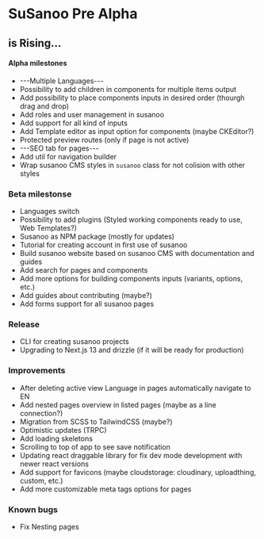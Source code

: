 # SuSanoo Pre Alpha

## is Rising...

#### Alpha milestones

-   ---Multiple Languages---
-   Possibility to add children in components for multiple items output
-   Add possibility to place components inputs in desired order (thourgh drag and drop)
-   Add roles and user management in susanoo
-   Add support for all kind of inputs
-   Add Template editor as input option for components (maybe CKEditor?)
-   Protected preview routes (only if page is not active)
-   ---SEO tab for pages---
-   Add util for navigation builder
-   Wrap susanoo CMS styles in `susanoo` class for not colision with other styles

### Beta milestonse

-   Languages switch
-   Possibility to add plugins (Styled working components ready to use, Web Templates?)
-   Susanoo as NPM package (mostly for updates)
-   Tutorial for creating account in first use of susanoo
-   Build susanoo website based on susanoo CMS with documentation and guides
-   Add search for pages and components
-   Add more options for building components inputs (variants, options, etc.)
-   Add guides about contributing (maybe?)
-   Add forms support for all susanoo pages

### Release

-   CLI for creating susanoo projects
-   Upgrading to Next.js 13 and drizzle (if it will be ready for production)

### Improvements

-   After deleting active view Language in pages automatically navigate to EN
-   Add nested pages overview in listed pages (maybe as a line connection?)
-   Migration from SCSS to TailwindCSS (maybe?)
-   Optimistic updates (TRPC)
-   Add loading skeletons
-   Scrolling to top of app to see save notification
-   Updating react draggable library for fix dev mode development with newer react versions
-   Add support for favicons (maybe cloudstorage: cloudinary, uploadthing, custom, etc.)
-   Add more customizable meta tags options for pages

### Known bugs

-   Fix Nesting pages
